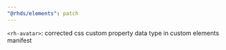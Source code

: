 ```yaml
---
"@rhds/elements": patch
---
```

`<rh-avatar>`: corrected css custom property data type in custom elements manifest
